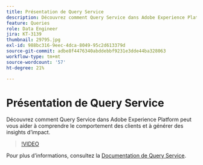 ```yaml
---
title: Présentation de Query Service
description: Découvrez comment Query Service dans Adobe Experience Platform peut vous aider à comprendre le comportement des clients et à générer des insights d’impact.
feature: Queries
role: Data Engineer
jira: KT-3139
thumbnail: 29795.jpg
exl-id: 988bc316-9eec-4dca-8049-95c2d613379d
source-git-commit: adbe8f4476340abddebbf9231e3dde44ba328063
workflow-type: tm+mt
source-wordcount: '57'
ht-degree: 21%

---
```


# Présentation de Query Service

Découvrez comment Query Service dans Adobe Experience Platform peut vous aider à comprendre le comportement des clients et à générer des insights d’impact.

>[!VIDEO](https://video.tv.adobe.com/v/29795?quality=12&learn=on)

Pour plus d’informations, consultez la [Documentation de Query Service](https://experienceleague.adobe.com/docs/experience-platform/query/home.html?lang=fr).
